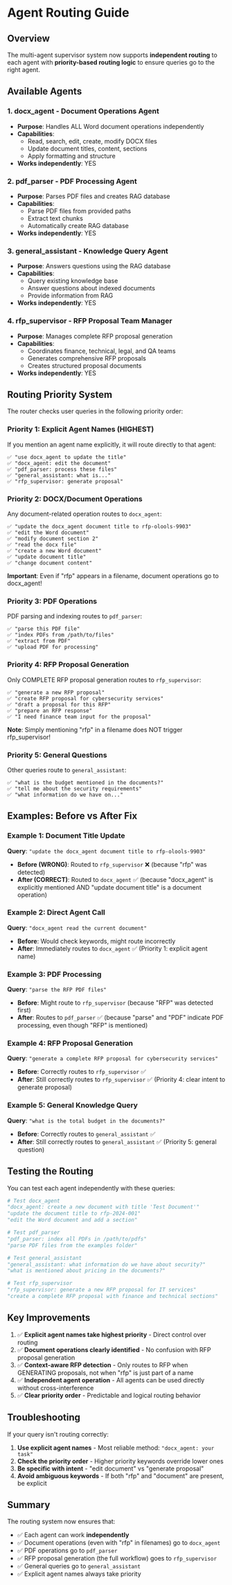 # Agent Routing Guide

## Overview

The multi-agent supervisor system now supports **independent routing** to each agent with **priority-based routing logic** to ensure queries go to the right agent.

## Available Agents

### 1. **docx_agent** - Document Operations Agent
- **Purpose**: Handles ALL Word document operations independently
- **Capabilities**: 
  - Read, search, edit, create, modify DOCX files
  - Update document titles, content, sections
  - Apply formatting and structure
- **Works independently**: YES

### 2. **pdf_parser** - PDF Processing Agent
- **Purpose**: Parses PDF files and creates RAG database
- **Capabilities**:
  - Parse PDF files from provided paths
  - Extract text chunks
  - Automatically create RAG database
- **Works independently**: YES

### 3. **general_assistant** - Knowledge Query Agent
- **Purpose**: Answers questions using the RAG database
- **Capabilities**:
  - Query existing knowledge base
  - Answer questions about indexed documents
  - Provide information from RAG
- **Works independently**: YES

### 4. **rfp_supervisor** - RFP Proposal Team Manager
- **Purpose**: Manages complete RFP proposal generation
- **Capabilities**:
  - Coordinates finance, technical, legal, and QA teams
  - Generates comprehensive RFP proposals
  - Creates structured proposal documents
- **Works independently**: YES

## Routing Priority System

The router checks user queries in the following priority order:

### Priority 1: Explicit Agent Names (HIGHEST)
If you mention an agent name explicitly, it will route directly to that agent:

```
✅ "use docx_agent to update the title"
✅ "docx_agent: edit the document"
✅ "pdf_parser: process these files"
✅ "general_assistant: what is..."
✅ "rfp_supervisor: generate proposal"
```

### Priority 2: DOCX/Document Operations
Any document-related operation routes to `docx_agent`:

```
✅ "update the docx_agent document title to rfp-olools-9903"
✅ "edit the Word document"
✅ "modify document section 2"
✅ "read the docx file"
✅ "create a new Word document"
✅ "update document title"
✅ "change document content"
```

**Important**: Even if "rfp" appears in a filename, document operations go to docx_agent!

### Priority 3: PDF Operations
PDF parsing and indexing routes to `pdf_parser`:

```
✅ "parse this PDF file"
✅ "index PDFs from /path/to/files"
✅ "extract from PDF"
✅ "upload PDF for processing"
```

### Priority 4: RFP Proposal Generation
Only COMPLETE RFP proposal generation routes to `rfp_supervisor`:

```
✅ "generate a new RFP proposal"
✅ "create RFP proposal for cybersecurity services"
✅ "draft a proposal for this RFP"
✅ "prepare an RFP response"
✅ "I need finance team input for the proposal"
```

**Note**: Simply mentioning "rfp" in a filename does NOT trigger rfp_supervisor!

### Priority 5: General Questions
Other queries route to `general_assistant`:

```
✅ "what is the budget mentioned in the documents?"
✅ "tell me about the security requirements"
✅ "what information do we have on..."
```

## Examples: Before vs After Fix

### Example 1: Document Title Update
**Query**: `"update the docx_agent document title to rfp-olools-9903"`

- **Before (WRONG)**: Routed to `rfp_supervisor` ❌ (because "rfp" was detected)
- **After (CORRECT)**: Routed to `docx_agent` ✅ (because "docx_agent" is explicitly mentioned AND "update document title" is a document operation)

### Example 2: Direct Agent Call
**Query**: `"docx_agent read the current document"`

- **Before**: Would check keywords, might route incorrectly
- **After**: Immediately routes to `docx_agent` ✅ (Priority 1: explicit agent name)

### Example 3: PDF Processing
**Query**: `"parse the RFP PDF files"`

- **Before**: Might route to `rfp_supervisor` (because "RFP" was detected first)
- **After**: Routes to `pdf_parser` ✅ (because "parse" and "PDF" indicate PDF processing, even though "RFP" is mentioned)

### Example 4: RFP Proposal Generation
**Query**: `"generate a complete RFP proposal for cybersecurity services"`

- **Before**: Correctly routes to `rfp_supervisor` ✅
- **After**: Still correctly routes to `rfp_supervisor` ✅ (Priority 4: clear intent to generate proposal)

### Example 5: General Knowledge Query
**Query**: `"what is the total budget in the documents?"`

- **Before**: Correctly routes to `general_assistant` ✅
- **After**: Still correctly routes to `general_assistant` ✅ (Priority 5: general question)

## Testing the Routing

You can test each agent independently with these queries:

```python
# Test docx_agent
"docx_agent: create a new document with title 'Test Document'"
"update the document title to rfp-2024-001"
"edit the Word document and add a section"

# Test pdf_parser
"pdf_parser: index all PDFs in /path/to/pdfs"
"parse PDF files from the examples folder"

# Test general_assistant
"general_assistant: what information do we have about security?"
"what is mentioned about pricing in the documents?"

# Test rfp_supervisor
"rfp_supervisor: generate a new RFP proposal for IT services"
"create a complete RFP proposal with finance and technical sections"
```

## Key Improvements

1. ✅ **Explicit agent names take highest priority** - Direct control over routing
2. ✅ **Document operations clearly identified** - No confusion with RFP proposal generation
3. ✅ **Context-aware RFP detection** - Only routes to RFP when GENERATING proposals, not when "rfp" is just part of a name
4. ✅ **Independent agent operation** - All agents can be used directly without cross-interference
5. ✅ **Clear priority order** - Predictable and logical routing behavior

## Troubleshooting

If your query isn't routing correctly:

1. **Use explicit agent names** - Most reliable method: `"docx_agent: your task"`
2. **Check the priority order** - Higher priority keywords override lower ones
3. **Be specific with intent** - "edit document" vs "generate proposal"
4. **Avoid ambiguous keywords** - If both "rfp" and "document" are present, be explicit

## Summary

The routing system now ensures that:
- ✅ Each agent can work **independently**
- ✅ Document operations (even with "rfp" in filenames) go to `docx_agent`
- ✅ PDF operations go to `pdf_parser`
- ✅ RFP proposal generation (the full workflow) goes to `rfp_supervisor`
- ✅ General queries go to `general_assistant`
- ✅ Explicit agent names always take priority

